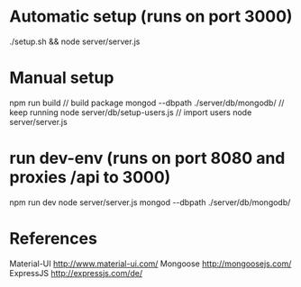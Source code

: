 # Automatic setup (runs on port 3000)
./setup.sh && node server/server.js

# Manual setup
npm run build // build package
mongod --dbpath ./server/db/mongodb/ // keep running
node server/db/setup-users.js // import users
node server/server.js


# run dev-env (runs on port 8080 and proxies /api to 3000)
npm run dev
node server/server.js
mongod --dbpath ./server/db/mongodb/


# References

Material-UI http://www.material-ui.com/
Mongoose http://mongoosejs.com/
ExpressJS http://expressjs.com/de/